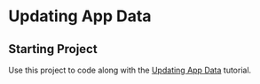 # Updating App Data
## Starting Project

Use this project to code along with the [Updating App Data](https://developer.apple.com/tutorials/app-dev-training/updating-app-data) tutorial.



